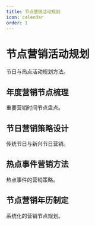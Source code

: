 ```yaml
---
title: 节点营销活动规划
icon: calendar
order: 1
---
```


# 节点营销活动规划

节日与热点活动规划方法。

## 年度营销节点梳理

重要营销时间节点盘点。

## 节日营销策略设计

传统节日与新兴节日营销。

## 热点事件营销方法

热点事件的营销策略。

## 节点营销年历制定

系统化的营销节点规划。

